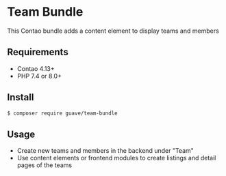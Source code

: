 # Team Bundle

This Contao bundle adds a content element to display teams and members

## Requirements

- Contao 4.13+
- PHP 7.4 or 8.0+

## Install

```BASH
$ composer require guave/team-bundle
```

## Usage

- Create new teams and members in the backend under "Team"
- Use content elements or frontend modules to create listings and detail pages of the teams
